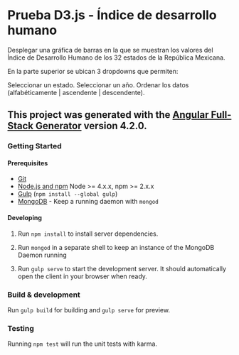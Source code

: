 # Prueba D3.js - Índice de desarrollo humano

Desplegar una gráfica de barras en la que se muestran los valores del Índice de Desarrollo Humano de los 32 estados de la República Mexicana.

En la parte superior se ubican 3 dropdowns que permiten:

Seleccionar un estado.
Seleccionar un año.
Ordenar los datos (alfabéticamente | ascendente | descendente).

## This project was generated with the [Angular Full-Stack Generator](https://github.com/DaftMonk/generator-angular-fullstack) version 4.2.0.

### Getting Started

#### Prerequisites

- [Git](https://git-scm.com/)
- [Node.js and npm](nodejs.org) Node >= 4.x.x, npm >= 2.x.x
- [Gulp](http://gulpjs.com/) (`npm install --global gulp`)
- [MongoDB](https://www.mongodb.org/) - Keep a running daemon with `mongod`

#### Developing

1. Run `npm install` to install server dependencies.

2. Run `mongod` in a separate shell to keep an instance of the MongoDB Daemon running

3. Run `gulp serve` to start the development server. It should automatically open the client in your browser when ready.

### Build & development

Run `gulp build` for building and `gulp serve` for preview.

### Testing

Running `npm test` will run the unit tests with karma.
